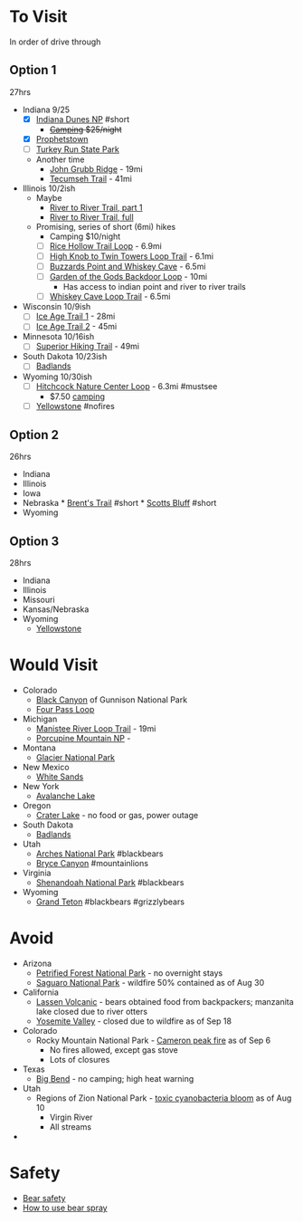 # To Visit
In order of drive through
## Option 1
27hrs
* Indiana 9/25
	* [x] [Indiana Dunes NP](https://www.nps.gov/indu/index.htm) #short
		* ~~[Camping](https://www.nps.gov/indu/planyourvisit/campgrounds.htm) $25/night~~
	* [x] [Prophetstown](https://www.in.gov/dnr/parklake/2971.htm)
	* [ ] [Turkey Run State Park](https://www.alltrails.com/parks/us/indiana/turkey-run-state-park)
	* Another time
		* [John Grubb Ridge](https://www.alltrails.com/trail/us/indiana/john-grubb-ridge-and-terrill-ridge-loop-trail) - 19mi
		* [Tecumseh Trail](https://www.alltrails.com/trail/us/indiana/the-tecumseh-trail) - 41mi
* Illinois 10/2ish
	* Maybe
		* [River to River Trail, part 1](https://www.alltrails.com/trail/us/illinois/river-to-river-trail-first-section)
		* [River to River Trail, full](https://www.alltrails.com/trail/us/illinois/river-to-river-trail?ref=header)
	* Promising, series of short (6mi) hikes
		* Camping $10/night
		* [ ] [Rice Hollow Trail Loop](https://www.alltrails.com/trail/us/illinois/rice-hollow-trail-loop) - 6.9mi
		* [ ] [High Knob to Twin Towers Loop Trail](https://www.alltrails.com/trail/us/illinois/high-knob-to-twin-towers-loop-trail) - 6.1mi
		* [ ] [Buzzards Point and Whiskey Cave](https://www.alltrails.com/trail/us/illinois/buzzards-point-and-whiskey-cave-loop) - 6.5mi
		* [ ] [Garden of the Gods Backdoor Loop](https://www.alltrails.com/trail/us/illinois/garden-of-the-gods-backdoor-loop-trail--2) - 10mi
			* Has access to indian point and river to river trails
		* [ ] [Whiskey Cave Loop Trail](https://www.alltrails.com/trail/us/illinois/whiskey-cave-loop-trail) - 6.5mi
* Wisconsin 10/9ish
	* [ ] [Ice Age Trail 1](https://www.alltrails.com/trail/us/wisconsin/ice-age-trail-st-croix-falls-to-trade-river) - 28mi
	* [ ] [Ice Age Trail 2](https://www.alltrails.com/trail/us/wisconsin/ice-age-trail-monches-to-kettle-morraine-state-forest) - 45mi
* Minnesota 10/16ish
	* [ ] [Superior Hiking Trail](https://www.alltrails.com/trail/us/minnesota/superior-hiking-trail-section-4/) - 49mi
* South Dakota 10/23ish
	* [ ] [Badlands](https://www.nps.gov/badl/index.htm)
* Wyoming 10/30ish
	* [ ] [Hitchcock Nature Center Loop](https://www.alltrails.com/trail/us/iowa/hitchcock-nature-center-loop-trail) - 6.3mi #mustsee 
		* $7.50 [camping](https://www.pottconservation.com/parks/hitchcock_nature_center/) 
	* [ ] [Yellowstone](https://www.nps.gov/yell/index.htm) #nofires
## Option 2
26hrs
* Indiana
* Illinois
* Iowa
* Nebraska
		* [Brent's Trail](https://www.alltrails.com/explore/trail/us/iowa/brents-trail--2) #short
		* [Scotts Bluff](https://www.nps.gov/scbl/index.htm) #short 
* Wyoming
## Option 3
28hrs
* Indiana
* Illinois
* Missouri
* Kansas/Nebraska
* Wyoming
	* [Yellowstone](https://www.nps.gov/yell/index.htm)
# Would Visit
* Colorado
	* [Black Canyon](https://www.nps.gov/blca/index.htm) of Gunnison National Park 
	* [Four Pass Loop](https://www.fs.usda.gov/recarea/whiteriver/recarea/?recid=40555)
* Michigan
	* [Manistee River Loop Trail](https://www.alltrails.com/trail/us/michigan/the-manistee-river-trail) - 19mi
	* [Porcupine Mountain NP](https://www.alltrails.com/trail/us/michigan/escarpment-government-peak-little-carp-river-amp-lake-superior-trails) -
* Montana
	* [Glacier National Park](https://www.nps.gov/glac/index.htm)
* New Mexico
	* [White Sands](https://www.nps.gov/whsa/index.htm)
* New York
	* [Avalanche Lake](https://www.alltrails.com/trail/us/new-york/avalanche-pass-and-avalanche-lake-trail)
* Oregon
	* [Crater Lake](https://www.nps.gov/crla/index.htm) - no food or gas, power outage
* South Dakota
	* [Badlands](https://www.nps.gov/badl/index.htm)
* Utah
	* [Arches National Park](https://www.nps.gov/arch/index.htm) #blackbears 
	* [Bryce Canyon](https://www.nps.gov/brca/index.htm) #mountainlions
* Virginia
	* [Shenandoah National Park](https://www.nps.gov/shen/index.htm) #blackbears
* Wyoming
	* [Grand Teton](https://www.nps.gov/grte/index.htm) #blackbears #grizzlybears
# Avoid
* Arizona
	* [Petrified Forest National Park](https://www.nps.gov/pefo/planyourvisit/conditions.htm) - no overnight stays
	* [Saguaro National Park](https://www.nps.gov/sagu/index.htm) - wildfire 50% contained as of Aug 30
* California
	* [Lassen Volcanic](https://www.nps.gov/lavo/index.htm) - bears obtained food from backpackers; manzanita lake closed due to river otters
	* [Yosemite Valley](https://www.nps.gov/yose/planyourvisit/yv.htm) - closed due to wildfire as of Sep 18
* Colorado
	* Rocky Mountain National Park - [Cameron peak fire](https://www.nps.gov/romo/index.htm) as of Sep 6
		* No fires allowed, except gas stove
		* Lots of closures
* Texas
	* [Big Bend](https://www.nps.gov/lavo/index.htm) - no camping; high heat warning
* Utah
	* Regions of Zion National Park - [toxic cyanobacteria bloom](https://www.nps.gov/zion/planyourvisit/toxic-cyanobacteria-bloom-in-the-virgin-river-and-the-streams-of-zion-national-park.htm) as of Aug 10
		* Virgin River
		* All streams
* 

# Safety
* [Bear safety](https://www.nps.gov/shen/planyourvisit/bear-safety.htm)
* [How to use bear spray](https://www.nps.gov/yell/learn/nature/bearspray.htm)
